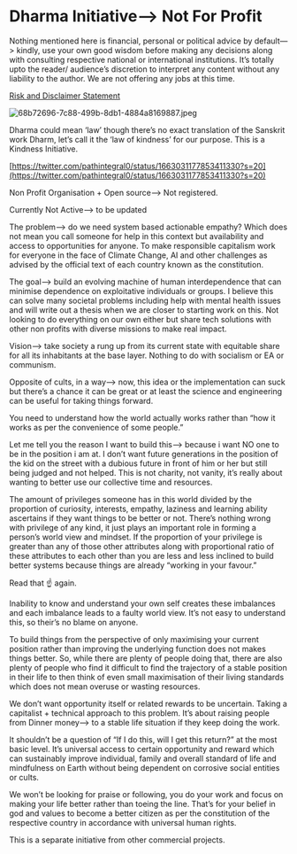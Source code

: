 # Dharma Initiative—> Not For Profit

Nothing mentioned here is financial, personal or political advice by default—> kindly, use your own good wisdom before making any decisions along with consulting respective national or international institutions. It’s totally upto the reader/ audience’s discretion to interpret any content without any liability to the author. We are not offering any jobs at this time. 

[Risk and Disclaimer Statement](Risk%20and%20Disclaimer%20Statement%20104cef5f0c9342dc97627fd737da56c3.md) 

![68b72696-7c88-499b-8db1-4884a8169887.jpeg](Dharma%20Initiative%E2%80%94%20Not%20For%20Profit%206eba6bb8f373425f8223e58e406cc42a/68b72696-7c88-499b-8db1-4884a8169887.jpeg)

Dharma could mean ‘law’ though there’s no exact translation of the Sanskrit work Dharm, let’s call it the ‘law of kindness’ for our purpose. This is a Kindness Initiative.

[https://twitter.com/pathintegral0/status/1663031177853411330?s=20](https://twitter.com/pathintegral0/status/1663031177853411330?s=20)

Non Profit Organisation + Open source—> Not registered.

Currently Not Active—> to be updated

The problem—> do we need system based actionable empathy? Which does not mean you call someone for help in this context but availability and access to opportunities for anyone. To make responsible capitalism work for everyone in the face of Climate Change, AI and other challenges as advised by the official text of each country known as the constitution. 

The goal—> build an evolving machine of human interdependence that can minimise dependence on exploitative individuals or groups. I believe this can solve many societal problems including help with mental health issues and will write out a thesis when we are closer to starting work on this. Not looking to do everything on our own either but share tech solutions with other non profits with diverse missions to make real impact.

Vision—> take society a rung up from its current state with equitable share for all its inhabitants at the base layer. Nothing to do with socialism or EA or communism.

Opposite of cults, in a way—> now, this idea or the implementation can suck but there’s a chance it can be great or at least the science and engineering can be useful for taking things forward.

You need to understand how the world actually works rather than “how it works as per the convenience of some people.” 

Let me tell you the reason I want to build this—> because i want NO one to be in the position i am at. I don’t want future generations in the position of the kid on the street with a dubious future in front of him or her but still being judged and not helped. This is not charity, not vanity, it’s really about wanting to better use our collective time and resources.

The amount of privileges someone has in this world divided by the proportion of curiosity, interests, empathy, laziness and learning ability ascertains if they want things to be better or not. There’s nothing wrong with privilege of any kind, it just plays an important role in forming a person’s world view and mindset. If the proportion of your privilege is greater than any of those other attributes along with proportional ratio of these attributes to each other than you are less and less inclined to build better systems because things are already “working in your favour.”

Read that ☝️ again.

Inability to know and understand your own self creates these imbalances and each imbalance leads to a faulty world view. It’s not easy to understand this, so their’s no blame on anyone.

To build things from the perspective of only maximising your current position rather than improving the underlying function does not makes things better. So, while there are plenty of people doing that, there are also plenty of people who find it difficult to find the trajectory of a stable position in their life to then think of even small maximisation of their living standards which does not mean overuse or wasting resources.

We don’t want opportunity itself or related rewards to be uncertain. Taking a capitalist + technical approach to this problem. It’s about raising people from Dinner money—> to a stable life situation if they keep doing the work.

It shouldn’t be a question of “If I do this, will I get this return?” at the most basic level. It’s universal access to certain opportunity and reward which can sustainably improve individual, family and overall standard of life and mindfulness on Earth without being dependent on corrosive social entities or cults. 

We won’t be looking for praise or following, you do your work and focus on making your life better rather than toeing the line. That’s for your belief in god and values to become a better citizen as per the constitution of the respective country in accordance with universal human rights.

This is a separate initiative from other commercial projects.